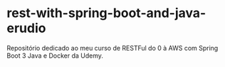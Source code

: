 # rest-with-spring-boot-and-java-erudio
Repositório dedicado ao meu curso de RESTFul do 0 à AWS com Spring Boot 3 Java e Docker da Udemy.
